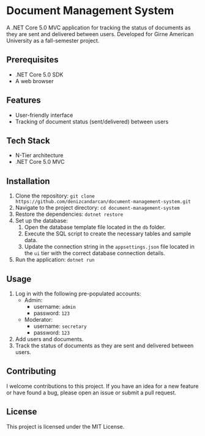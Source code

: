 # Document Management System

A .NET Core 5.0 MVC application for tracking the status of documents as they are sent and delivered between users. Developed for Girne American University as a fall-semester project.

## Prerequisites

- .NET Core 5.0 SDK
- A web browser

## Features

- User-friendly interface
- Tracking of document status (sent/delivered) between users

## Tech Stack

- N-Tier architecture
- .NET Core 5.0 MVC

## Installation

1. Clone the repository: `git clone https://github.com/denizcandarcan/document-management-system.git`
2. Navigate to the project directory: `cd document-management-system`
3. Restore the dependencies: `dotnet restore`
4. Set up the database:
   1. Open the database template file located in the `db` folder.
   2. Execute the SQL script to create the necessary tables and sample data.
   3. Update the connection string in the `appsettings.json` file located in the `ui` tier with the correct database connection details.
5. Run the application: `dotnet run`

## Usage

1. Log in with the following pre-populated accounts:
   - Admin:
     - username: `admin`
     - password: `123`
   - Moderator:
     - username: `secretary`
     - password: `123`
2. Add users and documents.
3. Track the status of documents as they are sent and delivered between users.

## Contributing

I welcome contributions to this project. If you have an idea for a new feature or have found a bug, please open an issue or submit a pull request.

## License

This project is licensed under the MIT License. 
